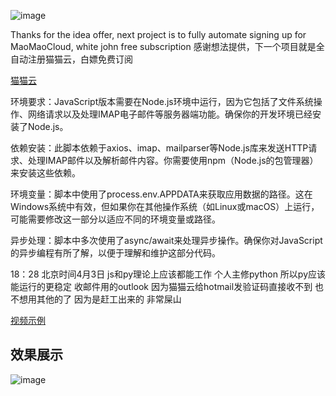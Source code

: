 ![image](https://github.com/dayumsista/MaoMaoCloud/assets/147481512/58272668-daf3-4809-a5d8-231d3321eef5)


Thanks for the idea offer, next project is to fully automate signing up for MaoMaoCloud, white john free subscription
感谢想法提供，下一个项目就是全自动注册猫猫云，白嫖免费订阅

[猫猫云](https://www.maomaovpn.com/)

环境要求：JavaScript版本需要在Node.js环境中运行，因为它包括了文件系统操作、网络请求以及处理IMAP电子邮件等服务器端功能。确保你的开发环境已经安装了Node.js。

依赖安装：此脚本依赖于axios、imap、mailparser等Node.js库来发送HTTP请求、处理IMAP邮件以及解析邮件内容。你需要使用npm（Node.js的包管理器）来安装这些依赖。

环境变量：脚本中使用了process.env.APPDATA来获取应用数据的路径。这在Windows系统中有效，但如果你在其他操作系统（如Linux或macOS）上运行，可能需要修改这一部分以适应不同的环境变量或路径。

异步处理：脚本中多次使用了async/await来处理异步操作。确保你对JavaScript的异步编程有所了解，以便于理解和维护这部分代码。


18：28 北京时间4月3日
js和py理论上应该都能工作 个人主修python 所以py应该能运行的更稳定 收邮件用的outlook 因为猫猫云给hotmail发验证码直接收不到 也不想用其他的了
因为是赶工出来的 非常屎山

[视频示例](https://streamable.com/jx47hp)


## 效果展示
![image](https://github.com/dayumsista/MaoMaoCloud/assets/147481512/33b17d63-d728-47a1-9f0b-83062b56564b)
